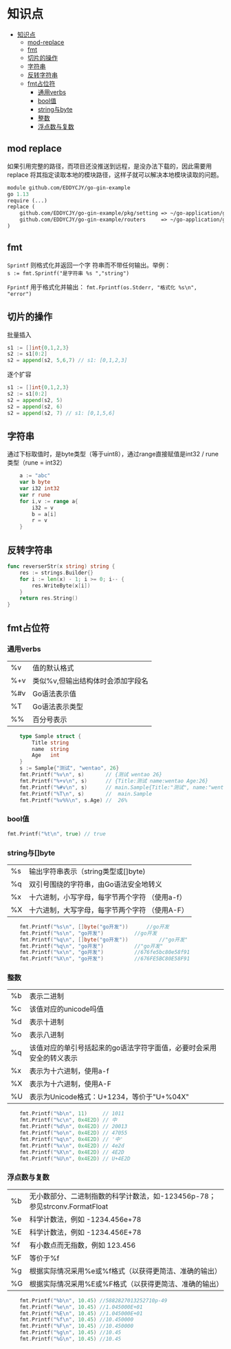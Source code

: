 # 知识点
* [知识点](#知识点)
    * [mod-replace](#mod-replace)
    * [fmt](#fmt)
    * [切片的操作](#切片的操作)
    * [字符串](#字符串)
    * [反转字符串](#反转字符串)
    * [fmt占位符](#fmt占位符)
        * [通用verbs](#通用verbs)
        * [bool值](#bool值)
        * [string与byte](#string与byte)
        * [整数](#整数)
        * [浮点数与复数](#浮点数与复数)

## mod replace
如果引用完整的路径，而项目还没推送到远程，是没办法下载的，因此需要用 replace 将其指定读取本地的模块路径，这样子就可以解决本地模块读取的问题。
```mod
module github.com/EDDYCJY/go-gin-example
go 1.13
require (...)
replace (
    github.com/EDDYCJY/go-gin-example/pkg/setting => ~/go-application/go-gin-example/pkg/setting
    github.com/EDDYCJY/go-gin-example/routers 	  => ~/go-application/go-gin-example/routers
)
```

## fmt
`Sprintf` 则格式化并返回一个字 符串而不带任何输出。举例： \
`s := fmt.Sprintf("是字符串 %s ","string")`

 `Fprintf` 用于格式化并输出：
`fmt.Fprintf(os.Stderr, "格式化 %s\n", "error")`

## 切片的操作
批量插入
```go
s1 := []int{0,1,2,3}
s2 := s1[0:2]
s2 = append(s2, 5,6,7) // s1: [0,1,2,3]
```
逐个扩容
```go
s1 := []int{0,1,2,3}
s2 := s1[0:2]
s2 = append(s2, 5)
s2 = append(s2, 6)
s2 = append(s2, 7) // s1: [0,1,5,6]
```

## 字符串
通过下标取值时，是byte类型（等于uint8），通过range直接赋值是int32 / rune类型（rune = int32）
```go
	a := "abc"
	var b byte
	var i32 int32
	var r rune
	for i,v := range a{
		i32 = v
		b = a[i]
		r = v
	}
```

## 反转字符串
```go
func reverserStr(x string) string {
	res := strings.Builder{}
	for i := len(x) - 1; i >= 0; i-- {
		res.WriteByte(x[i])
	}
	return res.String()
}
```

## fmt占位符
### 通用verbs
| | |
| --- | --- |
%v | 值的默认格式
%+v | 类似%v,但输出结构体时会添加字段名
%#v | Go语法表示值
%T | Go语法表示类型
%% | 百分号表示
```go
	type Sample struct {
		Title string
		name  string
		Age   int
	}
	s := Sample{"测试", "wentao", 26}
	fmt.Printf("%v\n", s)       // {测试 wentao 26}
	fmt.Printf("%+v\n", s)      // {Title:测试 name:wentao Age:26}
	fmt.Printf("%#v\n", s)      // main.Sample{Title:"测试", name:"wentao", Age:26}
	fmt.Printf("%T\n", s)       //  main.Sample
	fmt.Printf("%v%%\n", s.Age) //  26%
```
### bool值
```go
fmt.Printf("%t\n", true) // true
```
###  string与[]byte
| | |
| --- | --- |
%s | 输出字符串表示（string类型或[]byte)
%q | 双引号围绕的字符串，由Go语法安全地转义
%x | 十六进制，小写字母，每字节两个字符 （使用a-f）
%X | 十六进制，大写字母，每字节两个字符 （使用A-F）
```go
	fmt.Printf("%s\n", []byte("go开发"))      //go开发
	fmt.Printf("%s\n", "go开发")          //go开发
	fmt.Printf("%q\n", []byte("go开发"))          //"go开发"
	fmt.Printf("%q\n", "go开发")          //"go开发"
	fmt.Printf("%x\n", "go开发")          //676fe5bc80e58f91
	fmt.Printf("%X\n", "go开发")          //676FE5BC80E58F91
```
### 整数
| | |
| --- | --- |
%b | 表示二进制
%c | 该值对应的unicode吗值
%d | 表示十进制
%o | 表示八进制
%q | 该值对应的单引号括起来的go语法字符字面值，必要时会采用安全的转义表示
%x | 表示为十六进制，使用a-f
%X | 表示为十六进制，使用A-F
%U | 表示为Unicode格式：U+1234，等价于"U+%04X"
```go
	fmt.Printf("%b\n", 11)     // 1011
	fmt.Printf("%c\n", 0x4E2D) // 中
	fmt.Printf("%d\n", 0x4E2D) // 20013
	fmt.Printf("%o\n", 0x4E2D) // 47055
	fmt.Printf("%q\n", 0x4E2D) // '中'
	fmt.Printf("%x\n", 0x4E2D) // 4e2d
	fmt.Printf("%X\n", 0x4E2D) // 4E2D
	fmt.Printf("%U\n", 0x4E2D) // U+4E2D
```
### 浮点数与复数
| | |
| --- | --- |
%b | 无小数部分、二进制指数的科学计数法，如-123456p-78；参见strconv.FormatFloat
%e | 科学计数法，例如 -1234.456e+78
%E | 科学计数法，例如 -1234.456E+78
%f | 有小数点而无指数，例如 123.456
%F | 等价于%f
%g | 根据实际情况采用%e或%f格式（以获得更简洁、准确的输出）
%G | 根据实际情况采用%E或%F格式（以获得更简洁、准确的输出）
```go
	fmt.Printf("%b\n", 10.45) //5882827013252710p-49
	fmt.Printf("%e\n", 10.45) //1.045000E+01
	fmt.Printf("%E\n", 10.45) //1.045000E+01
	fmt.Printf("%f\n", 10.45) //10.450000
	fmt.Printf("%F\n", 10.45) //10.450000
	fmt.Printf("%g\n", 10.45) //10.45
	fmt.Printf("%G\n", 10.45) //10.45
```